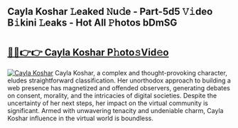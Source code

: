 ## Cayla Koshar 𝙻eaked 𝙽u𝚍e - Part-5d5 𝚅𝚒deo B𝚒kini 𝙻eaks - Hot All 𝙿hotos bDmSG

# <h2><a href="http://ld17fp.urlbe.top/?page=Cayla+Koshar">🔗🔗👉👉 Cayla Koshar P𝚑oto𝚜Vid𝚎o</a></h2>

[![Cayla Koshar](https://i.imgur.com/eBuTRDB.gif)](http://ld17fp.urlbe.top/?page=Cayla+Koshar)
Cayla Koshar, a complex and thought-provoking character, eludes straightforward classification. Her unorthodox approach to building a web presence has magnetized and offended observers, generating debates on consent, morality, and the intricacies of digital societies. Despite the uncertainty of her next steps, her impact on the virtual community is significant. Armed with unwavering tenacity and undeniable charm, Cayla Koshar influence in the virtual world is boundless.
